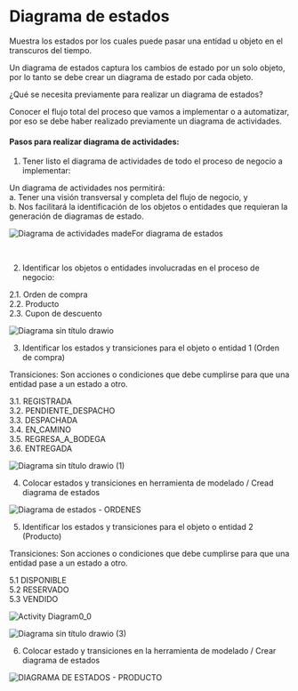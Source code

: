 # Diagrama de estados

Muestra los estados por los cuales puede pasar una entidad u objeto en el transcuros del tiempo.

Un diagrama de estados captura los cambios de estado por un solo objeto, por lo tanto se debe crear un diagrama de estado por cada objeto.

¿Qué se necesita previamente para realizar un diagrama de estados?

Conocer el flujo total del proceso que vamos a implementar o a automatizar, 
por eso se debe haber realizado previamente un diagrama de actividades.

#### Pasos para realizar diagrama de actividades:

1. Tener listo el diagrama de actividades de todo el proceso de negocio a implementar:

Un diagrama de actividades nos permitirá: <br>
a. Tener una visión transversal y completa del flujo de negocio, y <br>
b. Nos facilitará la identificación de los objetos o entidades que requieran la generación de diagramas de estado.

![Diagrama de actividades madeFor  diagrama de estados](https://github.com/luislopez-dev/UML/assets/48783255/4bbe4491-41fc-46a2-83d8-3b565589ed5c)

<br>

2. Identificar los objetos o entidades involucradas en el proceso de negocio: <br>

2.1. Orden de compra <br>
2.2. Producto <br>
2.3. Cupon de descuento <br>

![Diagrama sin título drawio](https://github.com/luislopez-dev/UML/assets/48783255/8230b75e-3e14-48e8-af4c-b71692523dbd)

3. Identificar los estados y transiciones para el objeto o entidad 1 (Orden de compra)

Transiciones: Son acciones o condiciones que debe cumplirse para que una entidad pase a un estado a otro.
<br>

3.1. REGISTRADA <br>
3.2. PENDIENTE_DESPACHO <br>
3.3. DESPACHADA <br>
3.4. EN_CAMINO <br>
3.5. REGRESA_A_BODEGA <br>
3.6. ENTREGADA <br>

![Diagrama sin título drawio (1)](https://github.com/luislopez-dev/UML/assets/48783255/0b992cf7-8fa9-4649-be3f-ae6cf10c3b16)

4. Colocar estados y transiciones en herramienta de modelado / Cread diagrama de estados

![Diagrama de estados - ORDENES](https://github.com/luislopez-dev/UML/assets/48783255/c908b875-461d-4e8c-ab4b-fda17e4c84c5)

5. Identificar los estados y transiciones para el objeto o entidad 2 (Producto)

Transiciones: Son acciones o condiciones que debe cumplirse para que una entidad pase a un estado a otro. <br>

5.1 DISPONIBLE <br>
5.2 RESERVADO <br>
5.3 VENDIDO <br>

![Activity Diagram0_0](https://github.com/luislopez-dev/UML/assets/48783255/6e822ba1-0386-4596-a594-d5af3e3e508f)

![Diagrama sin título drawio (3)](https://github.com/luislopez-dev/UML/assets/48783255/b0efdb58-80a5-4083-8556-af901f80cec1)

6. Colocar estado y transiciones en la herramienta de modelado / Crear diagrama de estados

![DIAGRAMA DE ESTADOS - PRODUCTO](https://github.com/luislopez-dev/UML/assets/48783255/a7bc6aea-155c-4c0c-ab26-966f296c59bf)


